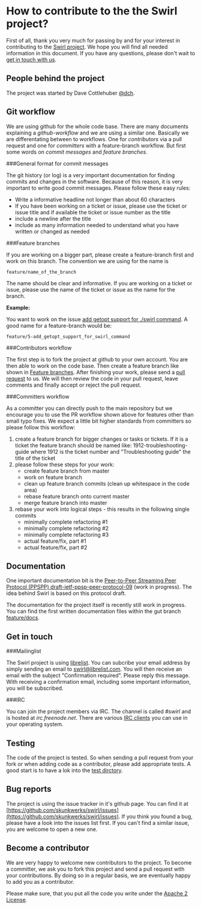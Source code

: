 How to contribute to the the Swirl project?
===========================================

First of all, thank you very much for passing by and for your interest in contributing to the [Swirl project](http://swirl-project.org/). We hope you will find all needed information in this document. If you have any questions, please don't wait to [get in touch with us](#get_in_touch).

People behind the project
-------------------------

The project was started by Dave Cottlehuber [@dch](http://twitter.com/dch). 

Git workflow
------------

We are using github for the whole code base. There are many documents explaining a _github-workflow_ and we are using a similar one. Basically we are differentating between to workflows. One for _contributors_ via a pull request and one for _committers_ with a feature-branch workflow. But first some words on _commit messages_ and _feature branches_.

###General format for commit messages

The git history (or log) is a very important documentation for finding commits and changes in the software. Because of this reason, it is very important to write good commit messages. Please follow these easy rules:

* Write a informative headline not longer than about 60 characters
* If you have been working on a ticket or issue, please use the ticket or issue title and if available the ticket or issue number as the title
* include a newline after the title
* include as many information needed to understand what you have written or changed as needed 

###Feature branches<a name="feature_branches"></a>

If you are working on a bigger part, please create a feature-branch first and work on this branch. The convention we are using for the name is

    feature/name_of_the_branch

The name should be clear and informative. If you are working on a ticket or issue, please use the name of the ticket or issue as the name for the branch.

__Example:__

You want to work on the issue [add getopt support for ./swirl command](https://github.com/skunkwerks/swirl/issues/5). A good name for a feature-branch would be:

    feature/5-add_getopt_support_for_swirl_command

###Contributors workflow

The first step is to fork the project at github to your own account. You are then able to work on the code base. Then create a feature branch like shown in [Feature branches](#feature_branches). After finishing your work, please send a [pull request](https://help.github.com/articles/using-pull-requests) to us. We will then review the code in your pull request, leave comments and finally accept or reject the pull request.

###Committers workflow

As a committer you can directly push to the main repository but we encourage you to use the PR workflow shown above for features other than small typo fixes. We expect a little bit higher standards from committers so please follow this workflow:

1. create a feature branch for bigger changes or tasks or tickets. If it is a ticket the feature branch should be named like: 1912-troubleshooting-guide where 1912 is the ticket number and "Troubleshooting guide" the title of the ticket
2. please follow these steps for your work:
    - create feature branch from master
    - work on feature branch
    - clean up feature branch commits (clean up whitespace in the code area)
    - rebase feature branch onto current master
    - merge feature branch into master
3. rebase your work into logical steps - this results in the following single commits
    - minimally complete refactoring #1
    - minimally complete refactoring #2
    - minimally complete refactoring #3
    - actual feature/fix, part #1
    - actual feature/fix, part #2

Documentation
-------------

One important documentation bit is the [Peer-to-Peer Streaming Peer Protocol (PPSPP) draft-ietf-ppsp-peer-protocol-09](http://tools.ietf.org/html/draft-ietf-ppsp-peer-protocol-09) (work in progress). The idea behind Swirl is based on this protocol draft.

The documentation for the project itself is recently still work in progress. You can find the first written documentation files within the gut branch [feature/docs](https://github.com/skunkwerks/swirl/tree/feature/docs).

Get in touch<a name="get_in_touch"></a>
------------

###Mailinglist

The Swirl project is using [librelist](http://librelist.com). You can subcribe your email address by simply sending an email to swirl@librelist.com. You will then receive an email with the subject "Confirmation required". Please reply this message. With receiving a confirmation email, including some important information, you will be subscribed.

###IRC

You can join the project members via IRC. The channel is called _#swirl_ and is hosted at _irc.freenode.net_. There are various [IRC clients](http://en.wikipedia.org/wiki/Comparison_of_Internet_Relay_Chat_clients) you can use in your operating system.

Testing
-------

The code of the project is tested. So when sending a pull request from your fork or when adding code as a contributor, please add appropriate tests. A good start is to have a lok into the [test dirctory](https://github.com/skunkwerks/swirl/tree/master/test).

Bug reports
-----------

The project is using the issue tracker in it's github page. You can find it at [https://github.com/skunkwerks/swirl/issues](https://github.com/skunkwerks/swirl/issues). If you think you found a bug, please have a look into the issues list first. If you can't find a similar issue, you are welcome to open a new one.

Become a contributor
--------------------

We are very happy to welcome new contributors to the project. To become a committer, we ask you to fork this project and send a pull request with your contributions. By doing so in a regular basis, we are eventually happy to add you as a contributor.

Please make sure, that you put all the code you write under the [Apache 2 License](http://www.apache.org/licenses/LICENSE-2.0.html).
